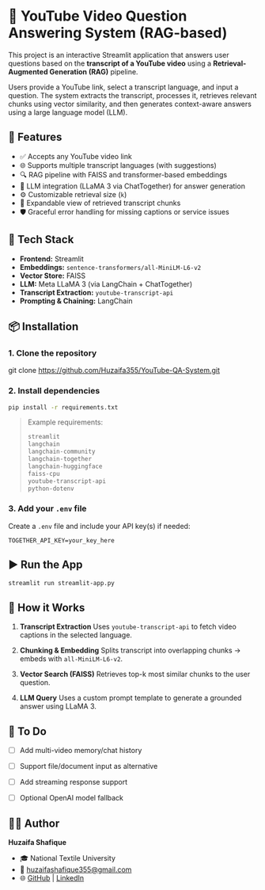 

# 🎯 YouTube Video Question Answering System (RAG-based)

This project is an interactive Streamlit application that answers user questions based on the **transcript of a YouTube video** using a **Retrieval-Augmented Generation (RAG)** pipeline.

Users provide a YouTube link, select a transcript language, and input a question. The system extracts the transcript, processes it, retrieves relevant chunks using vector similarity, and then generates context-aware answers using a large language model (LLM).


## 🚀 Features

* ✅ Accepts any YouTube video link
* 🌐 Supports multiple transcript languages (with suggestions)
* 🔍 RAG pipeline with FAISS and transformer-based embeddings
* 🧠 LLM integration (LLaMA 3 via ChatTogether) for answer generation
* ⚙️ Customizable retrieval size (`k`)
* 📄 Expandable view of retrieved transcript chunks
* 🛡️ Graceful error handling for missing captions or service issues


## 🧰 Tech Stack

* **Frontend:** Streamlit
* **Embeddings:** `sentence-transformers/all-MiniLM-L6-v2`
* **Vector Store:** FAISS
* **LLM:** Meta LLaMA 3 (via LangChain + ChatTogether)
* **Transcript Extraction:** `youtube-transcript-api`
* **Prompting & Chaining:** LangChain


## 📦 Installation

### 1. Clone the repository

git clone https://github.com/Huzaifa355/YouTube-QA-System.git


### 2. Install dependencies

```bash
pip install -r requirements.txt
```

> Example requirements:
>
> ```txt
> streamlit
> langchain
> langchain-community
> langchain-together
> langchain-huggingface
> faiss-cpu
> youtube-transcript-api
> python-dotenv
> ```

### 3. Add your `.env` file

Create a `.env` file and include your API key(s) if needed:

```env
TOGETHER_API_KEY=your_key_here
```



## ▶️ Run the App

```bash
streamlit run streamlit-app.py
```


## 🧠 How it Works

1. **Transcript Extraction**
   Uses `youtube-transcript-api` to fetch video captions in the selected language.

2. **Chunking & Embedding**
   Splits transcript into overlapping chunks → embeds with `all-MiniLM-L6-v2`.

3. **Vector Search (FAISS)**
   Retrieves top-k most similar chunks to the user question.

4. **LLM Query**
   Uses a custom prompt template to generate a grounded answer using LLaMA 3.


## 📌 To Do

* [ ] Add multi-video memory/chat history
* [ ] Support file/document input as alternative
* [ ] Add streaming response support
* [ ] Optional OpenAI model fallback


## 👨‍💻 Author

**Huzaifa Shafique**

* 🎓 National Textile University
* 📧 [huzaifashafique355@gmail.com](mailto:huzaifashafique355@gmail.com)
* 🌐 [GitHub](https://github.com/Huzaifa355) | [LinkedIn](https://www.linkedin.com/in/huzaifa-shafique355)


